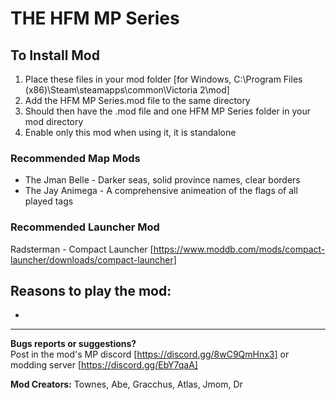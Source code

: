 # THE HFM MP Series


## To Install Mod
1. Place these files in your mod folder [for Windows, C:\Program Files (x86)\Steam\steamapps\common\Victoria 2\mod] 
2. Add the HFM MP Series.mod file to the same directory
3. Should then have the .mod file and one HFM MP Series folder in your mod directory
4. Enable only this mod when using it, it is standalone

### Recommended Map Mods
- The Jman Belle - Darker seas, solid province names, clear borders
- The Jay Animega - A comprehensive animeation of the flags of all played tags

### Recommended Launcher Mod
Radsterman - Compact Launcher [https://www.moddb.com/mods/compact-launcher/downloads/compact-launcher]
<br/>
## Reasons to play the mod:
-

---

**Bugs reports or suggestions?**<br/>
Post in the mod's MP discord [https://discord.gg/8wC9QmHnx3] or modding server [https://discord.gg/EbY7qaA]


**Mod Creators:** Townes, Abe, Gracchus, Atlas, Jmom, Dr
